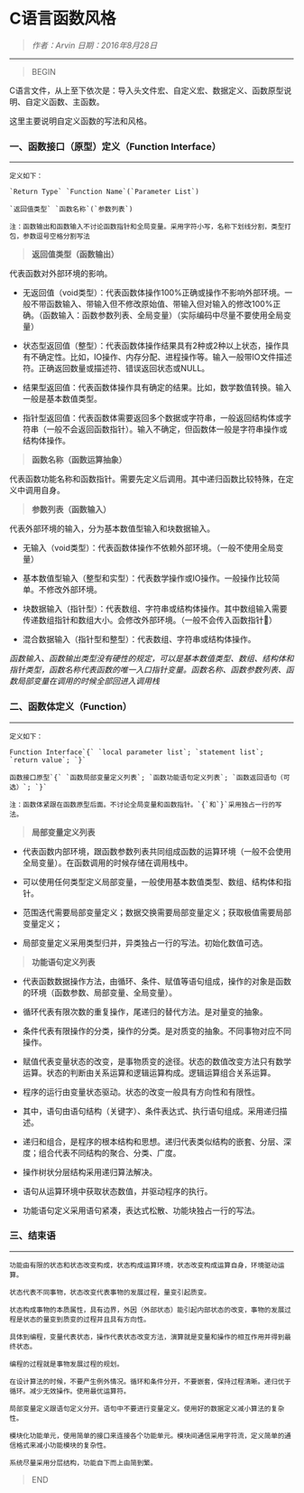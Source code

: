 # C语言函数风格

>*作者：Arvin 日期：2016年8月28日*

-----------------------------------

>BEGIN

C语言文件，从上至下依次是：导入头文件宏、自定义宏、数据定义、函数原型说明、自定义函数、主函数。

这里主要说明自定义函数的写法和风格。

### 一、函数接口（原型）定义（Function Interface）
--------------------------------------------------
    定义如下：
    
    `Return Type` `Function Name`(`Parameter List`)
    
    `返回值类型` `函数名称`(`参数列表`)
    
    注：函数输出和函数输入不讨论函数指针和全局变量。采用字符小写，名称下划线分割，类型打包，参数逗号空格分割写法

> **返回值类型（函数输出）**

代表函数对外部环境的影响。

* 无返回值（void类型）：代表函数体操作100%正确或操作不影响外部环境。一般不带函数输入、带输入但不修改原始值、带输入但对输入的修改100%正确。（函数输入：函数参数列表、全局变量）（实际编码中尽量不要使用全局变量）

* 状态型返回值（整型）：代表函数体操作结果具有2种或2种以上状态，操作具有不确定性。比如，IO操作、内存分配、进程操作等。输入一般带IO文件描述符。正确返回数量或描述符、错误返回状态或NULL。

* 结果型返回值：代表函数体操作具有确定的结果。比如，数学数值转换。输入一般是基本数值类型。

* 指针型返回值：代表函数体需要返回多个数据或字符串，一般返回结构体或字符串（一般不会返回函数指针）。输入不确定，但函数体一般是字符串操作或结构体操作。

> **函数名称（函数运算抽象）**

代表函数功能名称和函数指针。需要先定义后调用。其中递归函数比较特殊，在定义中调用自身。

> **参数列表（函数输入）**

代表外部环境的输入，分为基本数值型输入和块数据输入。

* 无输入（void类型）：代表函数体操作不依赖外部环境。（一般不使用全局变量）

* 基本数值型输入（整型和实型）：代表数学操作或IO操作。一般操作比较简单。不修改外部环境。

* 块数据输入（指针型）：代表数组、字符串或结构体操作。其中数组输入需要传递数组指针和数组大小。会修改外部环境。（一般不会传入函数指针）

* 混合数据输入（指针型和整型）：代表数组、字符串或结构体操作。

*函数输入、函数输出类型没有硬性的规定，可以是基本数值类型、数组、结构体和指针类型，函数名称代表函数的唯一入口指针变量。函数名称、函数参数列表、函数局部变量在调用的时候全部回进入调用栈*

### 二、函数体定义（Function）
--------------------------------------------------
    定义如下：

    Function Interface`{` `local parameter list`; `statement list`; `return value`; `}` 
    
    函数接口原型`{` `函数局部变量定义列表`; `函数功能语句定义列表`; `函数返回语句（可选）`; `}` 

    注：函数体紧跟在函数原型后面。不讨论全局变量和函数指针。`{`和`}`采用独占一行的写法。

> **局部变量定义列表**

* 代表函数内部环境，跟函数参数列表共同组成函数的运算环境（一般不会使用全局变量）。在函数调用的时候存储在调用栈中。

* 可以使用任何类型定义局部变量，一般使用基本数值类型、数组、结构体和指针。

* 范围迭代需要局部变量定义；数据交换需要局部变量定义；获取极值需要局部变量定义；

* 局部变量定义采用类型归并，异类独占一行的写法。初始化数值可选。

> **功能语句定义列表**

* 代表函数数据操作方法，由循环、条件、赋值等语句组成，操作的对象是函数的环境（函数参数、局部变量、全局变量）。

* 循环代表有限次数的重复操作，尾递归的替代方法。是对量变的抽象。

* 条件代表有限操作的分类，操作的分类。是对质变的抽象。不同事物对应不同操作。

* 赋值代表变量状态的改变，是事物质变的途径。状态的数值改变方法只有数学运算。状态的判断由关系运算和逻辑运算构成。逻辑运算组合关系运算。

* 程序的运行由变量状态驱动。状态的改变一般具有方向性和有限性。

* 其中，语句由语句结构（关键字）、条件表达式、执行语句组成。采用递归描述。

* 递归和组合，是程序的根本结构和思想。递归代表类似结构的嵌套、分层、深度；组合代表不同结构的聚合、分类、广度。

* 操作树状分层结构采用递归算法解决。

* 语句从运算环境中获取状态数值，并驱动程序的执行。

* 功能语句定义采用语句紧凑，表达式松散、功能块独占一行的写法。

### 三、结束语
--------------------------------------------------
    功能由有限的状态和状态改变构成，状态构成运算环境，状态改变构成运算自身，环境驱动运算。
    
    状态代表不同事物，状态改变代表事物的发展过程，量变引起质变。
    
    状态构成事物的本质属性，具有边界，外因（外部状态）能引起内部状态的改变，事物的发展过程是状态的量变到质变的过程并且具有方向性。
    
    具体到编程，变量代表状态，操作代表状态改变方法，演算就是变量和操作的相互作用并得到最终状态。

    编程的过程就是事物发展过程的规划。

    在设计算法的时候，不要产生例外情况。循环和条件分开，不要嵌套，保持过程清晰。递归优于循环。减少无效操作。使用最优运算符。

    局部变量定义跟语句定义分开。语句中不要进行变量定义。使用好的数据定义减小算法的复杂性。

    模块化功能单元，使用简单的接口来连接各个功能单元。模块间通信采用字符流，定义简单的通信格式来减小功能模块的复杂性。

    系统尽量采用分层结构，功能自下而上由简到繁。
    
    
>END